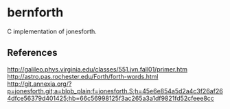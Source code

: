 # bernforth
C implementation of jonesforth.

## References
http://galileo.phys.virginia.edu/classes/551.jvn.fall01/primer.htm
http://astro.pas.rochester.edu/Forth/forth-words.html
http://git.annexia.org/?p=jonesforth.git;a=blob_plain;f=jonesforth.S;h=45e6e854a5d2a4c3f26af264dfce56379d401425;hb=66c56998125f3ac265a3a1df9821fd52cfeee8cc
